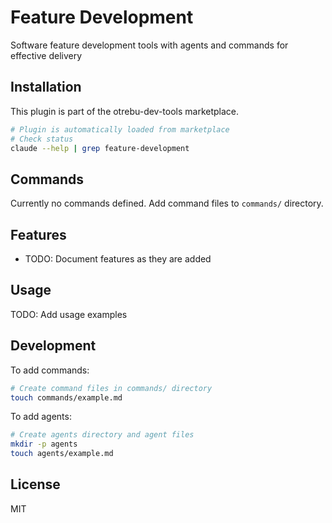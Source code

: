 # Feature Development

Software feature development tools with agents and commands for effective delivery

## Installation

This plugin is part of the otrebu-dev-tools marketplace.

```bash
# Plugin is automatically loaded from marketplace
# Check status
claude --help | grep feature-development
```

## Commands

Currently no commands defined. Add command files to `commands/` directory.

## Features

- TODO: Document features as they are added

## Usage

TODO: Add usage examples

## Development

To add commands:
```bash
# Create command files in commands/ directory
touch commands/example.md
```

To add agents:
```bash
# Create agents directory and agent files
mkdir -p agents
touch agents/example.md
```

## License

MIT
